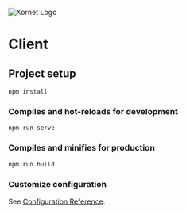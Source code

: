 ![Xornet Logo](https://cdn.discordapp.com/attachments/851974319370010655/854669456793534494/unknown.png)

# Client

## Project setup
```
npm install
```

### Compiles and hot-reloads for development
```
npm run serve
```

### Compiles and minifies for production
```
npm run build
```

### Customize configuration
See [Configuration Reference](https://cli.vuejs.org/config/).
